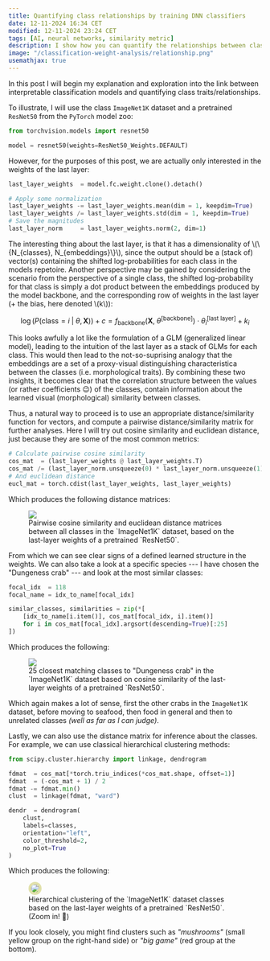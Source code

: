 ```yaml
---
title: Quantifying class relationships by training DNN classifiers
date: 12-11-2024 16:34 CET
modified: 12-11-2024 23:24 CET
tags: [AI, neural networks, similarity metric]
description: I show how you can quantify the relationships between classes (e.g. species), by analyzing the last-layer weights of a trained deep neural network classifier, and how that might inform the design of interpretable models. 
image: "/classification-weight-analysis/relationship.png"
usemathjax: true
---
```


In this post I will begin my explanation and exploration into the link between interpretable classification models and quantifying class traits/relationships.

To illustrate, I will use the class `ImageNet1K` dataset and a pretrained `ResNet50` from the `PyTorch` model zoo:

```py
from torchvision.models import resnet50

model = resnet50(weights=ResNet50_Weights.DEFAULT)
```

However, for the purposes of this post, we are actually only interested in the weights of the last layer:

```py
last_layer_weights  = model.fc.weight.clone().detach()

# Apply some normalization
last_layer_weights -= last_layer_weights.mean(dim = 1, keepdim=True)
last_layer_weights /= last_layer_weights.std(dim = 1, keepdim=True)
# Save the magnitudes
last_layer_norm     = last_layer_weights.norm(2, dim=1)
```

The interesting thing about the last layer, is that it has a dimensionality of \\(\\{N_{classes}, N_{embeddings}\\}\\), since the output should be a (stack of) vector(s) containing the shifted log-probabilities for each class in the models repetoire. Another perspective may be gained by considering the scenario from the perspective of a single class, the shifted log-probability for that class is simply a dot product between the embeddings produced by the model backbone, and the corresponding row of weights in the last layer (+ the bias, here denoted \\(k\\)):

$$\log\left(P(\text{class} = i \;|\; \theta, \mathbf{X}\right)) + c = f_\text{backbone}(\mathbf{X}, \;\theta^{[\text{backbone}]}) \cdot \theta^{[\text{last layer}]}_i + k_i$$

This looks awfully a lot like the formulation of a GLM (generalized linear model), leading to the intuition of the last layer as a stack of GLMs for each class. This would then lead to the not-so-suprising analogy that the embeddings are a set of a proxy-visual distinguishing characteristica between the classes (i.e. morphological traits). By combining these two insights, it becomes clear that the correlation structure between the values (or rather coefficients 😉) of the classes, contain information about the learned visual (morphological) similarity between classes.  

Thus, a natural way to proceed is to use an appropriate distance/similarity function for vectors, and compute a pairwise distance/similarity matrix for further analyses. Here I will try out cosine similarity and euclidean distance, just because they are some of the most common metrics:

```py
# Calculate pairwise cosine similarity
cos_mat  = (last_layer_weights @ last_layer_weights.T) 
cos_mat /= (last_layer_norm.unsqueeze(0) * last_layer_norm.unsqueeze(1))
# And euclidean distance
eucl_mat = torch.cdist(last_layer_weights, last_layer_weights)
```

Which produces the following distance matrices:

<figure>
    <img src="/classification-weight-analysis/dmat.png">
    <figcaption> Pairwise cosine similarity and euclidean distance matrices between all classes in the `ImageNet1K` dataset, based on the last-layer weights of a pretrained `ResNet50`.</figcaption>
</figure>

From which we can see clear signs of a defined learned structure in the weights. We can also take a look at a specific species --- I have chosen the "Dungeness crab" --- and look at the most similar classes:

```py
focal_idx  = 118
focal_name = idx_to_name[focal_idx]

similar_classes, similarities = zip(*[
    [idx_to_name[i.item()], cos_mat[focal_idx, i].item()] 
    for i in cos_mat[focal_idx].argsort(descending=True)[:25]
])
```

Which produces the following:

<figure>
    <img src="/classification-weight-analysis/dungeness_crab.png">
    <figcaption> 25 closest matching classes to "Dungeness crab" in the `ImageNet1K` dataset based on cosine similarity of the last-layer weights of a pretrained `ResNet50`.</figcaption>
</figure>

Which again makes a lot of sense, first the other crabs in the `ImageNet1K` dataset, before moving to seafood, then food in general and then to unrelated classes *(well as far as I can judge)*. 

Lastly, we can also use the distance matrix for inference about the classes. For example, we can use classical hierarchical clustering methods:

```py
from scipy.cluster.hierarchy import linkage, dendrogram

fdmat  = cos_mat[*torch.triu_indices(*cos_mat.shape, offset=1)]
fdmat  = (-cos_mat + 1) / 2
fdmat -= fdmat.min()
clust  = linkage(fdmat, "ward")

dendr  = dendrogram(
    clust, 
    labels=classes, 
    orientation="left", 
    color_threshold=2, 
    no_plot=True
)
```

Which produces the following:

<figure>
    <img src="/classification-weight-analysis/i1k_dendrogram.svg" style="background-color: color-mix(in hsl, beige, black 15%); border-radius: 50%; padding: 5px;">
    <figcaption> Hierarchical clustering of the `ImageNet1K` dataset classes based on the last-layer weights of a pretrained `ResNet50`. (Zoom in! 🙈)</figcaption>
</figure>

If you look closely, you might find clusters such as *"mushrooms"* (small yellow group on the right-hand side) or *"big game"* (red group at the bottom).